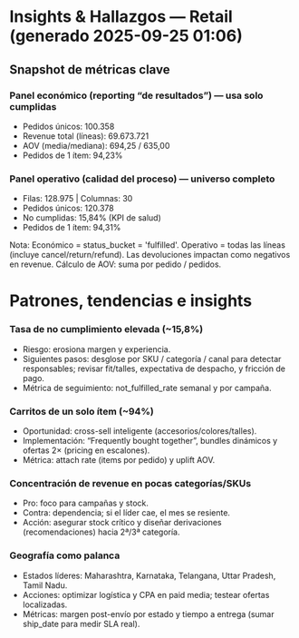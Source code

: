 # Insights & Hallazgos — Retail (generado 2025-09-25 01:06)

## Snapshot de métricas clave

### Panel económico (reporting “de resultados”) — usa solo cumplidas

- Pedidos únicos: 100.358
- Revenue total (líneas): 69.673.721
- AOV (media/mediana): 694,25 / 635,00
- Pedidos de 1 ítem: 94,23%

### Panel operativo (calidad del proceso) — universo completo

- Filas: 128.975 | Columnas: 30
- Pedidos únicos: 120.378
- No cumplidas: 15,84% (KPI de salud)
- Pedidos de 1 ítem: 94,31%

Nota: 
    Económico = status_bucket = 'fulfilled'. 
    Operativo = todas las líneas (incluye cancel/return/refund). 
    Las devoluciones impactan como negativos en revenue. Cálculo de AOV: suma por pedido / pedidos.

# Patrones, tendencias e insights
### Tasa de no cumplimiento elevada (~15,8%)
- Riesgo: erosiona margen y experiencia.
- Siguientes pasos: desglose por SKU / categoría / canal para detectar responsables; revisar fit/talles, expectativa de despacho, y fricción de pago.
- Métrica de seguimiento: not_fulfilled_rate semanal y por campaña.

### Carritos de un solo ítem (~94%)
- Oportunidad: cross-sell inteligente (accesorios/colores/talles).
- Implementación: “Frequently bought together”, bundles dinámicos y ofertas 2× (pricing en escalones).
- Métrica: attach rate (items por pedido) y uplift AOV.

### Concentración de revenue en pocas categorías/SKUs
- Pro: foco para campañas y stock.
- Contra: dependencia; si el líder cae, el mes se resiente.
- Acción: asegurar stock crítico y diseñar derivaciones (recomendaciones) hacia 2ª/3ª categoría.

### Geografía como palanca
- Estados líderes: Maharashtra, Karnataka, Telangana, Uttar Pradesh, Tamil Nadu.
- Acciones: optimizar logística y CPA en paid media; testear ofertas localizadas.
- Métricas: margen post-envío por estado y tiempo a entrega (sumar ship_date para medir SLA real).